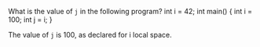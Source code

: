 What is the value of `j` in the following program?
int i = 42;
int main()
{
    int i = 100;
    int j = i;
}

The value of `j` is 100, as declared for i local space.